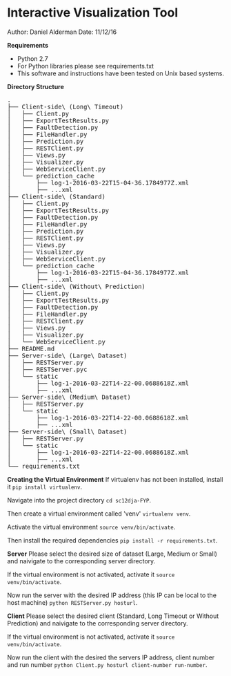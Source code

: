 <h1>Interactive Visualization Tool</h1>

Author: Daniel Alderman
Date: 11/12/16

**Requirements**
- Python 2.7
- For Python libraries please see requirements.txt
- This software and instructions have been tested on Unix based systems.

**Directory Structure**
<pre>
.
├── Client-side\ (Long\ Timeout)
│   ├── Client.py
│   ├── ExportTestResults.py
│   ├── FaultDetection.py
│   ├── FileHandler.py
│   ├── Prediction.py
│   ├── RESTClient.py
│   ├── Views.py
│   ├── Visualizer.py
│   ├── WebServiceClient.py
│   └── prediction_cache
│       ├── log-1-2016-03-22T15-04-36.1784977Z.xml
│       ├── ...xml
├── Client-side\ (Standard)
│   ├── Client.py
│   ├── ExportTestResults.py
│   ├── FaultDetection.py
│   ├── FileHandler.py
│   ├── Prediction.py
│   ├── RESTClient.py
│   ├── Views.py
│   ├── Visualizer.py
│   ├── WebServiceClient.py
│   └── prediction_cache
│       ├── log-1-2016-03-22T15-04-36.1784977Z.xml
│       ├── ...xml
├── Client-side\ (Without\ Prediction)
│   ├── Client.py
│   ├── ExportTestResults.py
│   ├── FaultDetection.py
│   ├── FileHandler.py
│   ├── RESTClient.py
│   ├── Views.py
│   ├── Visualizer.py
│   └── WebServiceClient.py
├── README.md
├── Server-side\ (Large\ Dataset)
│   ├── RESTServer.py
│   ├── RESTServer.pyc
│   └── static
│       ├── log-1-2016-03-22T14-22-00.0688618Z.xml
│       ├── ...xml
├── Server-side\ (Medium\ Dataset)
│   ├── RESTServer.py
│   └── static
│       ├── log-1-2016-03-22T14-22-00.0688618Z.xml
│       ├── ...xml
├── Server-side\ (Small\ Dataset)
│   ├── RESTServer.py
│   └── static
│       ├── log-1-2016-03-22T14-22-00.0688618Z.xml
│       ├── ...xml
└── requirements.txt
</pre>

**Creating the Virtual Environment**
If virtualenv has not been installed, install it `pip install virtualenv`.

Navigate into the project directory `cd sc12dja-FYP`.

Then create a virtual environment called 'venv' `virtualenv venv`.

Activate the virtual environment `source venv/bin/activate`.

Then install the required dependencies `pip install -r requirements.txt`.

**Server**
Please select the desired size of dataset (Large, Medium or Small) and naivigate to the corresponding server directory.

If the virtual environment is not activated, activate it `source venv/bin/activate`.

Now run the server with the desired IP address (this IP can be local to the host machine) `python RESTServer.py hosturl`.

**Client**
Please select the desired client (Standard, Long Timeout or Without Prediction) and naivigate to the corresponding server directory.

If the virtual environment is not activated, activate it `source venv/bin/activate`.

Now run the client with the desired the servers IP address, client number and run number `python Client.py hosturl client-number run-number`.
